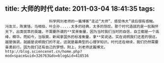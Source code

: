 title: 大师的时代
date: 2011-03-04 18:41:35
tags: 
---


						科学网刘老师的一篇博客“走近“大师”、感受伟大”读后很有感触。冯友兰，陈寅恪，马相伯，叶企孙.....太多的经典，太多的惊叹。那个时代造就的是一批胸怀天下，出类拔萃的英雄，不需要所谓的**奖来衡量，因为当时我们当时的自信，自立都是一个高峰，精华。而如今，当版面，新闻拿国外的标准衡量，拿**奖说话，实在说明我们还差的很远，越是强调，就越是说明我们的不足，这就是最典型的心理学知识。时代还在继续，我们仍然需要奋勇前行。因为我们还有自己的梦想。附上，刘老师这篇博文。http://blog.sciencenet.cn/home.php?mod=space&uid=326763&do=blog&id=418516                                   